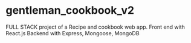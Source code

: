 # gentleman_cookbook_v2

FULL STACK project of a Recipe and cookbook web app.
Front end with React.js 
Backend with Express, Mongoose, MongoDB 

